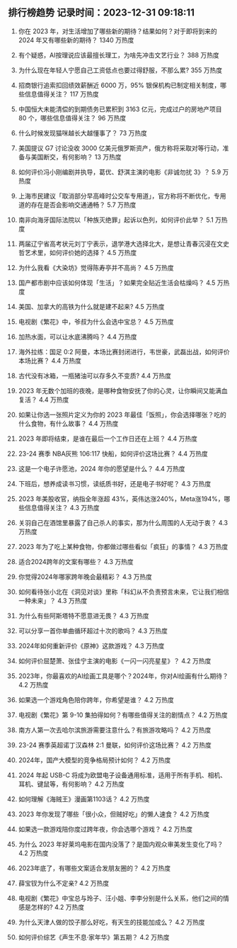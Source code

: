 
## 排行榜趋势 记录时间：2023-12-31 09:18:11
  
  1. 你在 2023 年，对生活增加了哪些新的期待？结果如何？对于即将到来的 2024 年又有哪些新的期待？ 1340 万热度
    
  2. 有个疑惑，AI按理说应该最擅长理工，为啥先冲击文艺行业？ 388 万热度
    
  3. 为什么现在年轻人宁愿自己工资低点也要过得舒服，不那么累? 355 万热度
    
  4. 招商银行追索扣回绩效薪酬近 6000 万，95% 银保机构已制定相关制度，哪些信息值得关注？ 117 万热度
    
  5. 中国恒大未能清偿的到期债务已累积到 3163 亿元，完成过户的房地产项目 80 个，哪些信息值得关注？ 96 万热度
    
  6. 什么时候发现猫咪越长大越懂事了？ 73 万热度
    
  7. 美国提议 G7 讨论没收 3000 亿美元俄罗斯资产，俄方称将采取对等行动，准备与美国断交，有何影响？ 13 万热度
    
  8. 如何评价冯小刚编剧并执导，葛优、舒淇主演的电影《非诚勿扰 3》？ 5.9 万热度
    
  9. 上海市民建议「取消部分早高峰时公交车专用道」，官方称将不断优化，专用道的存在是否会影响交通通畅？ 5.7 万热度
    
  10. 南非向海牙国际法院以「种族灭绝罪」起诉以色列，如何评价此举？ 5.1 万热度
    
  11. 两届辽宁省高考状元刘丁宁表示，退学港大选择北大，是想让青春沉浸在文史哲艺术里，如何评价她的选择？ 4.5 万热度
    
  12. 为什么我看《大染坊》觉得陈寿亭并不高尚？ 4.5 万热度
    
  13. 国产都市剧中应该如何体现「生活」？如果完全贴近生活会枯燥吗？ 4.5 万热度
    
  14. 美国、加拿大的高铁为什么就是建不起来? 4.5 万热度
    
  15. 电视剧《繁花》中，爷叔为什么会选中宝总？ 4.5 万热度
    
  16. 加热水面，可以让水底沸腾吗？ 4.4 万热度
    
  17. 海外拉练：国足 0:2 阿曼，本场比赛封闭进行，韦世豪，武磊出战，如何评价本场比赛？ 4.4 万热度
    
  18. 古代没有冰箱，一瓶猪油可以存多久不变质? 4.4 万热度
    
  19. 2023 年无数个加班的夜晚，是哪种食物安抚了你的心灵，让你瞬间又能满血复活？ 4.4 万热度
    
  20. 如果让你选一张照片定义为你的 2023 年最佳「饭照」，你会选择哪张？吃的什么食物，有什么故事？ 4.4 万热度
    
  21. 2023 年即将结束，是谁在最后一个工作日还在上班？ 4.4 万热度
    
  22. 23-24 赛季 NBA灰熊 106:117 快船，如何评价这场比赛？ 4.4 万热度
    
  23. 这是一个电子许愿池，2024 年你的愿望是什么？ 4.4 万热度
    
  24. 下班后，想养成读书习惯，读纸质书好，还是电子书好呢？ 4.3 万热度
    
  25. 2023 年美股收官，纳指全年涨超 43%，英伟达涨240%，Meta涨194%，哪些信息值得关注？ 4.3 万热度
    
  26. 关羽自己在酒馆里暴露了自己杀人的事实，那为什么周围的人无动于衷？ 4.3 万热度
    
  27. 2023 年为了吃上某种食物，你都做过哪些看似「疯狂」的事情？ 4.3 万热度
    
  28. 适合2024跨年的文案有哪些？ 4.3 万热度
    
  29. 你觉得2024年哪家跨年晚会最精彩？ 4.3 万热度
    
  30. 如何看待张小北在《洞见对谈》里称「科幻从不负责预言未来，它让我们相信一种未来」？ 4.3 万热度
    
  31. 为什么有些阿斯塔特不愿意进无畏？ 4.3 万热度
    
  32. 可以分享一首你单曲循环超过十次的歌吗？ 4.3 万热度
    
  33. 2024年如何重新评价《原神》这款游戏？ 4.3 万热度
    
  34. 如何评价屈楚萧、张佳宁主演的电影《一闪一闪亮星星》？ 4.2 万热度
    
  35. 2023年，你最喜欢的AI绘画工具是哪个？2024年，你对AI绘画有什么期待？ 4.2 万热度
    
  36. 如果选一个游戏角色陪你跨年，你希望是谁？ 4.2 万热度
    
  37. 电视剧《繁花》第 9-10 集拍得如何？有哪些值得关注的剧情点？ 4.2 万热度
    
  38. 南方人第一次去哈尔滨旅游需要注意什么？有旅游攻略吗？ 4.2 万热度
    
  39. 23-24 赛季英超诺丁汉森林 2:1 曼联，如何评价这场比赛？ 4.2 万热度
    
  40. 2024年，国产大模型的竞争格局预计如何？ 4.2 万热度
    
  41. 2024 年起 USB-C 将成为欧盟电子设备通用标准，适用于所有手机、相机、耳机、键鼠等，有何影响？ 4.2 万热度
    
  42. 如何理解《海贼王》漫画第1103话？ 4.2 万热度
    
  43. 2023 年你发现了哪些「很小众，但贼好吃」的懒人速食？ 4.2 万热度
    
  44. 如果选一款游戏陪你度过跨年夜，你会选哪个游戏？ 4.2 万热度
    
  45. 为什么 2023 年好莱坞电影在国内没落了？是国内观众审美发生变化了吗？ 4.2 万热度
    
  46. 2023年底了，有哪些文案适合发朋友圈的？ 4.2 万热度
    
  47. 薛宝钗为什么不定亲? 4.2 万热度
    
  48. 电视剧《繁花》中宝总与玲子、汪小姐、李李分别是什么关系，他们之间的情感是怎样的? 4.2 万热度
    
  49. 为什么天津人做的饺子那么好吃，有天生的技能加成么？ 4.2 万热度
    
  50. 如何评价综艺《声生不息·家年华》第五期？ 4.2 万热度
    